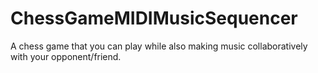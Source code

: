 # ChessGameMIDIMusicSequencer
A chess game that you can play while also making music collaboratively with your opponent/friend. 
